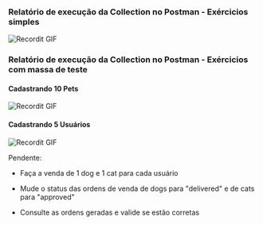 
### Relatório de execução da Collection no Postman - Exércicios simples 

![Recordit GIF](http://g.recordit.co/7hJMcMk0sE.gif)


### Relatório de execução da Collection no Postman - Exércicios com massa de teste

#### Cadastrando 10 Pets
![Recordit GIF](http://g.recordit.co/AbqpWVPtFn.gif)

#### Cadastrando 5 Usuários
![Recordit GIF](http://g.recordit.co/VeLvVmYSmz.gif)

Pendente:

* Faça a venda de 1 dog e 1 cat para cada usuário

* Mude o status das ordens de venda de dogs para "delivered" e de cats para "approved"

* Consulte as ordens geradas e valide se estão corretas
